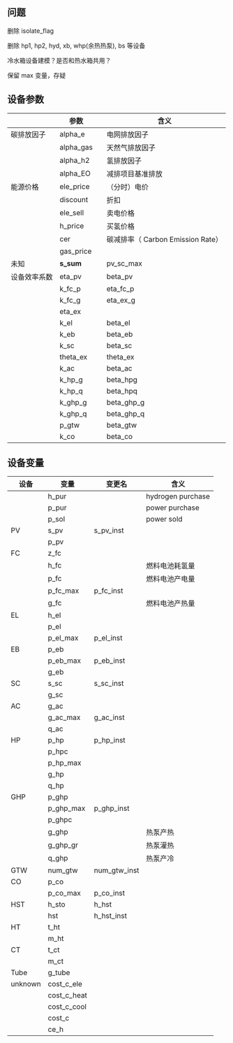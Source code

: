 ## 问题

删除 isolate_flag

删除 hp1, hp2, hyd, xb, whp(余热热泵), bs 等设备

冷水箱设备建模？是否和热水箱共用？

保留 max 变量，存疑



## 设备参数

|              | 参数      |     | 含义                              |
| ------------ | --------- |-----| --------------------------------- |
| 碳排放因子   | alpha_e   |     | 电网排放因子                      |
|              | alpha_gas |     | 天然气排放因子                    |
|              | alpha_h2  |     | 氢排放因子                        |
|              | alpha_EO  |     | 减排项目基准排放                  |
| 能源价格     | ele_price |     | （分时）电价                      |
|              | discount  |     | 折扣                              |
|              | ele_sell  |     | 卖电价格                          |
|              | h_price   |     | 买氢价格                          |
|              | cer       |     | 碳减排率（ Carbon Emission Rate） |
|              | gas_price |     |                                   |
| 未知         | **s_sum** |     | pv_sc_max                         |
| 设备效率系数 | eta_pv    |     | beta_pv                           |
|              | k_fc_p    |     | eta_fc_p                          |
|              | k_fc_g    |     | eta_ex_g                          |
|              | eta_ex    |     |                                   |
|              | k_el      |     | beta_el                           |
|              | k_eb      |     | beta_eb                           |
|              | k_sc      |     | beta_sc                           |
|              | theta_ex  |     | theta_ex                          |
|              | k_ac      |     | beta_ac                           |
|              | k_hp_g    |     | beta_hpg                          |
|              | k_hp_q    |     | beta_hpq                          |
|              | k_ghp_g   |     | beta_ghp_g                        |
|              | k_ghp_q   |     | beta_ghp_q                        |
|              | p_gtw     |     | beta_gtw                          |
|              | k_co      |     | beta_co                           |



## 设备变量

| 设备    | 变量        | 变更名       | 含义              |
| ------- | ----------- | ------------ | ----------------- |
|         | h_pur       |              | hydrogen purchase |
|         | p_pur       |              | power purchase    |
|         | p_sol       |              | power sold        |
| PV      | s_pv        | s_pv_inst    |                   |
|         | p_pv        |              |                   |
| FC      | z_fc        |              |                   |
|         | h_fc        |              | 燃料电池耗氢量    |
|         | p_fc        |              | 燃料电池产电量    |
|         | p_fc_max    | p_fc_inst    |                   |
|         | g_fc        |              | 燃料电池产热量    |
| EL      | h_el        |              |                   |
|         | p_el        |              |                   |
|         | p_el_max    | p_el_inst    |                   |
| EB      | p_eb        |              |                   |
|         | p_eb_max    | p_eb_inst    |                   |
|         | g_eb        |              |                   |
| SC      | s_sc        | s_sc_inst    |                   |
|         | g_sc        |              |                   |
| AC      | g_ac        |              |                   |
|         | g_ac_max    | g_ac_inst    |                   |
|         | q_ac        |              |                   |
| HP      | p_hp        | p_hp_inst    |                   |
|         | p_hpc       |              |                   |
|         | p_hp_max    |              |                   |
|         | g_hp        |              |                   |
|         | q_hp        |              |                   |
| GHP     | p_ghp       |              |                   |
|         | p_ghp_max   | p_ghp_inst   |                   |
|         | p_ghpc      |              |                   |
|         | g_ghp       |              | 热泵产热          |
|         | g_ghp_gr    |              | 热泵灌热          |
|         | q_ghp       |              | 热泵产冷          |
| GTW     | num_gtw     | num_gtw_inst |                   |
| CO      | p_co        |              |                   |
|         | p_co_max    | p_co_inst    |                   |
| HST     | h_sto       | h_hst        |                   |
|         | hst         | h_hst_inst   |                   |
| HT      | t_ht        |              |                   |
|         | m_ht        |              |                   |
| CT      | t_ct        |              |                   |
|         | m_ct        |              |                   |
| Tube    | g_tube      |              |                   |
| unknown | cost_c_ele  |              |                   |
|         | cost_c_heat |              |                   |
|         | cost_c_cool |              |                   |
|         | cost_c      |              |                   |
|         | ce_h        |              |                   |

